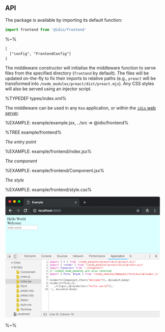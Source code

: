 ## API

The package is available by importing its default function:

```js
import frontend from '@idio/frontend'
```

%~%

```## async frontend => Middleware
[
  ["config", "FrontendConfig"]
]
```

The middleware constructor will initialise the middleware function to serve files from the specified directory (`frontend` by default). The files will be updated on-the-fly to fix their imports to relative paths (e.g., `preact` will be transformed into `/node_modules/preact/dist/preact.mjs`). Any CSS styles will also be served using an injector script.

%TYPEDEF types/index.xml%

The middleware can be used in any `Koa` application, or within the [`idio` web server](https://idio.cc).

%EXAMPLE: example/example.jsx, ../src => @idio/frontend%

%TREE example/frontend%

*The entry point*

%EXAMPLE: example/frontend/index.jsx%

*The component*

%EXAMPLE: example/frontend/Component.jsx%

*The style*

%EXAMPLE: example/frontend/style.css%

<!-- %FORK example example/example% -->
![Chrome Example](docs/Example1.gif)

%~%